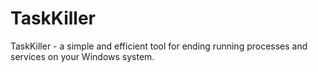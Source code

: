 # TaskKiller
 TaskKiller - a simple and efficient tool for ending running processes and services on your Windows system.
